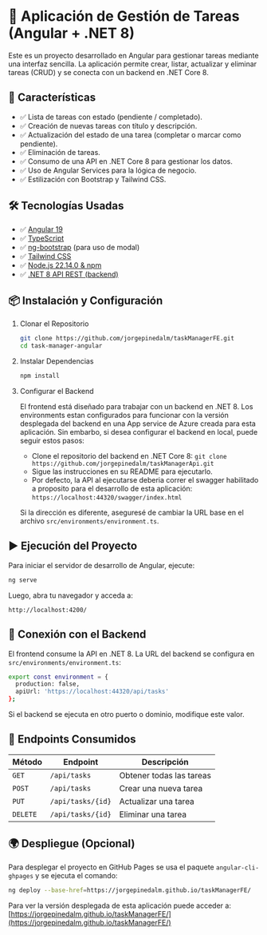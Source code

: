 # 📝 Aplicación de Gestión de Tareas (Angular + .NET 8)

Este es un proyecto desarrollado en Angular para gestionar tareas mediante una interfaz sencilla. La aplicación permite crear, listar, actualizar y eliminar tareas (CRUD) y se conecta con un backend en .NET Core 8.

## 🚀 Características

- ✅ Lista de tareas con estado (pendiente / completado).
- ✅ Creación de nuevas tareas con título y descripción.
- ✅ Actualización del estado de una tarea (completar o marcar como pendiente).
- ✅ Eliminación de tareas.
- ✅ Consumo de una API en .NET Core 8 para gestionar los datos.
- ✅ Uso de Angular Services para la lógica de negocio.
- ✅ Estilización con Bootstrap y Tailwind CSS.

## 🛠️ Tecnologías Usadas

- ✅ [Angular 19](https://angular.dev/)
- ✅ [TypeScript](https://www.typescriptlang.org/)
- ✅ [ng-bootstrap](https://ng-bootstrap.github.io/) (para uso de modal)
- ✅ [Tailwind CSS](https://tailwindcss.com/)
- ✅ [Node.js 22.14.0 & npm](https://nodejs.org/en/download)
- ✅ [.NET 8 API REST (backend)](https://dotnet.microsoft.com/en-us/download/dotnet/8.0)


##  📦 Instalación y Configuración

1. Clonar el Repositorio
    ```bash
    git clone https://github.com/jorgepinedalm/taskManagerFE.git
    cd task-manager-angular
    ```

1. Instalar Dependencias
    ```bash
    npm install
    ```
   
2. Configurar el Backend

    El frontend está diseñado para trabajar con un backend en .NET 8. Los environments estan configurados para funcionar con la versión desplegada del backend en una App service de Azure creada para esta aplicación. Sin embarbo, si desea configurar el backend en local, puede seguir estos pasos:
    - Clone el repositorio del backend en .NET Core 8: `git clone https://github.com/jorgepinedalm/taskManagerApi.git`
    - Sigue las instrucciones en su README para ejecutarlo.
    - Por defecto, la API al ejecutarse deberia correr el swagger habilitado a proposito para el desarrollo de esta aplicación: `https://localhost:44320/swagger/index.html`
    
    Si la dirección es diferente, aseguresé de cambiar la URL base en el archivo `src/environments/environment.ts`.

## ▶️ Ejecución del Proyecto

Para iniciar el servidor de desarrollo de Angular, ejecute:

```bash
ng serve
```

Luego, abra tu navegador y acceda a:

`http://localhost:4200/`

## 🔌 Conexión con el Backend

El frontend consume la API en .NET 8. La URL del backend se configura en `src/environments/environment.ts`:

```bash
export const environment = {
  production: false,
  apiUrl: 'https://localhost:44320/api/tasks'
};
```

Si el backend se ejecuta en otro puerto o dominio, modifique este valor.

## 📑 Endpoints Consumidos

| Método   | Endpoint          | Descripción              |
| -------- | ----------------- | ------------------------ |
| `GET`    | `/api/tasks`      | Obtener todas las tareas |
| `POST`   | `/api/tasks`      | Crear una nueva tarea    |
| `PUT`    | `/api/tasks/{id}` | Actualizar una tarea     |
| `DELETE` | `/api/tasks/{id}` | Eliminar una tarea       |

## 🌍 Despliegue (Opcional)

Para desplegar el proyecto en GitHub Pages se usa el paquete `angular-cli-ghpages` y se ejecuta el comando:

```bash
ng deploy --base-href=https://jorgepinedalm.github.io/taskManagerFE/
```

Para ver la versión desplegada de esta aplicación puede acceder a: [https://jorgepinedalm.github.io/taskManagerFE/](https://jorgepinedalm.github.io/taskManagerFE/)